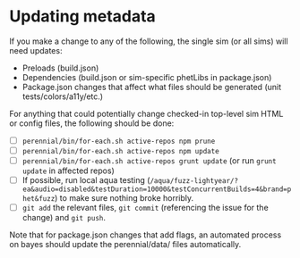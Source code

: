 Updating metadata
=============

If you make a change to any of the following, the single sim (or all sims) will need updates:

- Preloads (build.json)
- Dependencies (build.json or sim-specific phetLibs in package.json)
- Package.json changes that affect what files should be generated (unit tests/colors/a11y/etc.)

For anything that could potentially change checked-in top-level sim HTML or config files, the following should be done:

- [ ] `perennial/bin/for-each.sh active-repos npm prune`
- [ ] `perennial/bin/for-each.sh active-repos npm update`
- [ ] `perennial/bin/for-each.sh active-repos grunt update` (or run `grunt update` in affected repos)
- [ ] If possible, run local aqua
  testing (`/aqua/fuzz-lightyear/?ea&audio=disabled&testDuration=10000&testConcurrentBuilds=4&brand=phet&fuzz`)
  to make sure nothing broke horribly.
- [ ] `git add` the relevant files, `git commit`  (referencing the issue for the change) and `git push`.

Note that for package.json changes that add flags, an automated process on bayes should update the perennial/data/ files
automatically.
